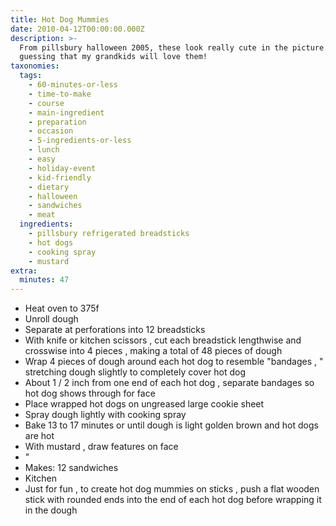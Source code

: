 ```yaml
---
title: Hot Dog Mummies
date: 2010-04-12T00:00:00.000Z
description: >-
  From pillsbury halloween 2005, these look really cute in the picture. i'm
  guessing that my grandkids will love them!
taxonomies:
  tags:
    - 60-minutes-or-less
    - time-to-make
    - course
    - main-ingredient
    - preparation
    - occasion
    - 5-ingredients-or-less
    - lunch
    - easy
    - holiday-event
    - kid-friendly
    - dietary
    - halloween
    - sandwiches
    - meat
  ingredients:
    - pillsbury refrigerated breadsticks
    - hot dogs
    - cooking spray
    - mustard
extra:
  minutes: 47
---
```

 - Heat oven to 375f
 - Unroll dough
 - Separate at perforations into 12 breadsticks
 - With knife or kitchen scissors , cut each breadstick lengthwise and crosswise into 4 pieces , making a total of 48 pieces of dough
 - Wrap 4 pieces of dough around each hot dog to resemble "bandages , " stretching dough slightly to completely cover hot dog
 - About 1 / 2 inch from one end of each hot dog , separate bandages so hot dog shows through for face
 - Place wrapped hot dogs on ungreased large cookie sheet
 - Spray dough lightly with cooking spray
 - Bake 13 to 17 minutes or until dough is light golden brown and hot dogs are hot
 - With mustard , draw features on face
 - "
 - Makes: 12 sandwiches
 - Kitchen
 - Just for fun , to create hot dog mummies on sticks , push a flat wooden stick with rounded ends into the end of each hot dog before wrapping it in the dough
